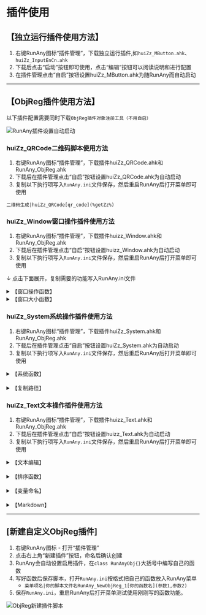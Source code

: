 # 插件使用

## 【独立运行插件使用方法】
1. 右键RunAny图标“插件管理”，下载独立运行插件,如`huiZz_MButton.ahk`、`huiZz_InputEnCn.ahk`  
2. 下载后点击“启动”按钮即可使用，点击“编辑”按钮可以阅读说明和进行配置  
3. 在插件管理点击“自启”按钮设置huiZz_MButton.ahk为随RunAny而自动启动  

---

## 【ObjReg插件使用方法】
以下插件配置需要同时下载`ObjReg插件对象注册工具（不用自启）`

![RunAny插件设置自动启动](/assets/images/RunAny插件设置自动启动.png)

### huiZz_QRCode二维码脚本使用方法
1. 右键RunAny图标“插件管理”，下载插件huiZz_QRCode.ahk和RunAny_ObjReg.ahk  
2. 下载后在插件管理点击“自启”按钮设置huiZz_QRCode.ahk为自动启动  
3. 复制以下执行项写入`RunAny.ini`文件保存，然后重启RunAny后打开菜单即可使用  

```autohotkey
二维码生成|huiZz_QRCode[qr_code](%getZz%)
```


### huiZz_Window窗口操作插件使用方法
1. 右键RunAny图标“插件管理”，下载插件huizz_Window.ahk和RunAny_ObjReg.ahk  
2. 下载后在插件管理点击“自启”按钮设置huizz_Window.ahk为自动启动  
3. 复制以下执行项写入`RunAny.ini`文件保存，然后重启RunAny后打开菜单即可使用  

↓ 点击下面展开，复制需要的功能写入RunAny.ini文件
<details>
<summary>【窗口操作函数】</summary>

```autohotkey
-窗口操作函数
	;外接ahk脚本名[函数名](函数传参数，可以无参)
	窗口置顶|huiZz_Window[win_top_zz](1)
	窗口取消置顶|huiZz_Window[win_top_zz](0)
	窗口置顶时透明|huiZz_Window[win_transparent_top_zz]()
	--
```
<PRE>
	;使用左Win键搭配鼠标滚轮的使用方式
	窗口透明化&#9LWin & WheelDown|huiZz_Window[win_transparency_zz](1,20)
	窗口不透明&#9LWin & WheelUp|huiZz_Window[win_transparency_zz](0,20)
	--
</PRE>
```autohotkey
	当前窗口目录|huiZz_Window[win_folder_zz](%"Totalcmd64.exe"%, /O /S)
	当前窗口关闭|huiZz_Window[win_close_zz]()
	当前窗口进程结束|huiZz_Window[win_kill_zz]()
	当前窗口进程PID结束|huiZz_Window[win_kill_pid_zz]()
	||
```
<PRE>
	;使用左Win键搭配鼠标右键
	窗口屏幕居中&#9LWin & RButton|huiZz_Window[win_center_zz]()
</PRE>
```autohotkey
	;窗口移至边角置顶观影[win_movie_zz](mode=1,x=0,y=0,title=0)
	;参数说明：
	;mode：1-左上,2-右上,3-左下,4-右下
	;x：正数向左偏移像素，负数向右偏移像素
	;y：正数向下偏移像素，负数向上偏移像素
	;title：0-显示标题栏，1-隐藏标题栏
	;w：改变窗口宽度
	;h：改变窗口高度
	窗口屏幕左上角|huiZz_Window[win_movie_zz](1,-10)
	窗口屏幕右上角|huiZz_Window[win_movie_zz](2,10)
	窗口屏幕左下角|huiZz_Window[win_movie_zz](3,-10,10)
	窗口屏幕右下角|huiZz_Window[win_movie_zz](4,10,10)
	--
	窗口屏幕左上角30%|huiZz_Window[win_movie_zz]%(1,-10,0,0,A_ScreenWidth*0.33,A_ScreenHeight*0.33)
	窗口屏幕右上角30%|huiZz_Window[win_movie_zz]%(2,10,0,0,A_ScreenWidth*0.33,A_ScreenHeight*0.33)
	窗口屏幕左下角30%|huiZz_Window[win_movie_zz]%(3,-10,10,0,A_ScreenWidth*0.33,A_ScreenHeight*0.33)
	窗口屏幕右下角30%|huiZz_Window[win_movie_zz]%(4,10,10,0,A_ScreenWidth*0.33,A_ScreenHeight*0.33)
```

</details>

<details>
<summary>【窗口大小函数】</summary>

```autohotkey
-窗口大小函数
	窗口占比0.5x0.5|huiZz_Window[win_size_zz]%(A_ScreenWidth*0.5,A_ScreenHeight*0.5)
	窗口占比0.7x0.7|huiZz_Window[win_size_zz]%(A_ScreenWidth*0.7,A_ScreenHeight*0.7)
	窗口占比0.8x0.8|huiZz_Window[win_size_zz]%(A_ScreenWidth*0.8,A_ScreenHeight*0.8)
	窗口占比0.8x0.9|huiZz_Window[win_size_zz]%(A_ScreenWidth*0.8,A_ScreenHeight*0.95)
	--
	窗口上半屏|huiZz_Window[win_move_size_zz](0,0,%A_ScreenWidth%,540)
	窗口下半屏|huiZz_Window[win_move_size_zz](0,540,%A_ScreenWidth%,540)
	窗口竖半屏|huiZz_Window[win_size_zz](960,%A_ScreenHeight%)
	窗口最大化去标题栏|huiZz_Window[win_max_zz]()
	窗口最大化多显示器|huiZz_Window[win_max_max]()
	--
	窗口自定义大小和坐标|huiZz_Window[win_move_size_zz](0,0,960,540)
	||
	;宽屏分辨率比例：16:9
	窗口320x180|huiZz_Window[win_size_zz](320,180)
	窗口640x360|huiZz_Window[win_size_zz](640,360)
	窗口960x540|huiZz_Window[win_size_zz](960,540)
	窗口1280x720|huiZz_Window[win_size_zz](1280,720)
	窗口1366x768|huiZz_Window[win_size_zz](1366,768)
	窗口1600x900|huiZz_Window[win_size_zz](1600,900)
	窗口1920x1080|huiZz_Window[win_size_zz](1920,1080)
	窗口2240x1260|huiZz_Window[win_size_zz](2240,1260)
	窗口2560x1440|huiZz_Window[win_size_zz](2560,1440)
	窗口2880x1620|huiZz_Window[win_size_zz](2880,1620)
	窗口3200x1800|huiZz_Window[win_size_zz](3200,1800)
	窗口3520x1980|huiZz_Window[win_size_zz](3520,1980)
	窗口3840x2160|huiZz_Window[win_size_zz](3840,2160)
	||
	;大宽屏分辨率比例：16:10
	窗口320x200|huiZz_Window[win_size_zz](320,200)
	窗口640x400|huiZz_Window[win_size_zz](640,400)
	窗口720x450|huiZz_Window[win_size_zz](720,450)
	窗口960x600|huiZz_Window[win_size_zz](960,600)
	窗口1280x800|huiZz_Window[win_size_zz](1280,800)
	窗口1440x900|huiZz_Window[win_size_zz](1440,900)
	窗口1680x1050|huiZz_Window[win_size_zz](1680,1050)
	窗口1920x1200|huiZz_Window[win_size_zz](1920,1200)
	窗口2240x1400|huiZz_Window[win_size_zz](2240,1400)
	窗口2560x1600|huiZz_Window[win_size_zz](2560,1600)
	窗口3200x2000|huiZz_Window[win_size_zz](3200,2000)
	--
	;带鱼屏分辨率比例：21:9
	窗口2560x1080|huiZz_Window[win_size_zz](2560,1080)
	窗口3440x1440|huiZz_Window[win_size_zz](3440,1440)
	||
	;分辨率比例：4:3
	窗口320x240|huiZz_Window[win_size_zz](320,240)
	窗口640x480|huiZz_Window[win_size_zz](640,480)
	窗口800x600|huiZz_Window[win_size_zz](800,600)
	窗口960x720|huiZz_Window[win_size_zz](960,720)
	窗口1024x768|huiZz_Window[win_size_zz](1024,768)
	窗口1280x960|huiZz_Window[win_size_zz](1280,960)
	窗口1400x1050|huiZz_Window[win_size_zz](1400,1050)
	窗口1600x1200|huiZz_Window[win_size_zz](1600,1200)
	窗口1920x1440|huiZz_Window[win_size_zz](1920,1440)
	窗口2048x1536|huiZz_Window[win_size_zz](2048,1536)
	窗口3200x2400|huiZz_Window[win_size_zz](3200,2400)
```

</details>

### huiZz_System系统操作插件使用方法
1. 右键RunAny图标“插件管理”，下载插件huiZz_System.ahk和RunAny_ObjReg.ahk  
2. 下载后在插件管理点击“自启”按钮设置huiZz_System.ahk为自动启动  
3. 复制以下执行项写入`RunAny.ini`文件保存，然后重启RunAny后打开菜单即可使用  

<details>
<summary>【系统函数】</summary>

<PRE>
;使用左Alt键搭配鼠标滚轮的使用调节音量
系统音量增加&#9LAlt & WheelUp|huiZz_System[system_sound_volume](1,10)
系统音量减少&#9LAlt & WheelDown|huiZz_System[system_sound_volume](0,10)
系统静音|huiZz_System[system_sound_volume](2,0)
系统音量50|huiZz_System[system_sound_volume](2,50)
</PRE>

```autohotkey

-系统函数|public
	;[获取本地IP][system_ip_zz](output=0)
	;参数说明：output：1-输出IP；0-显示IP并复制到剪贴板
	ip地址|huiZz_System[system_ip_zz]()

	;[定位注册表路径][system_regedit_zz](getZz:="")
	;参数说明：getZz：选中的文本内容
	注册表定位|huiZz_System[system_regedit_zz](%getZz%)

	;[ping选中地址][system_ping_zz](getZz:="")
	;参数说明：getZz：选中的文本内容
	ping|huiZz_System[system_ping_zz](%getZz%)

	;[重启桌面]
	重启桌面|huiZz_System[system_explorer_zz]()
	--
	;[显示系统隐藏文件][system_hidefile_zz](hide=0,sys=0,ext=0,refresh=1)
	;参数说明：
	;hide：0-隐藏文件；1-显示隐藏文件
	;sys：0-隐藏系统文件；1-显示系统文件
	;ext：1-隐藏文件后缀；0-显示文件后缀
	;refresh：1-自动刷新生效；0-手动刷新
	显示隐藏文件|huiZz_System[system_hidefile_zz](1,0,0)
	显示所有文件|huiZz_System[system_hidefile_zz](1,1,0)
	隐藏所有文件|huiZz_System[system_hidefile_zz](0,0,0)
	隐藏文件后缀|huiZz_System[system_hidefile_zz](0,0,1)
```

</details>

<br>

<details>
<summary>【复制路径】</summary>

```autohotkey
-文件操作|file
	管理员运行|huiZz_System[system_runas_zz](%getZz%)
	批量运行|huiZz_BatchRun[batch_run](%getZz%)
	多软件打开|huiZz_BatchRun[multi_open](%getZz%,"notepad.exe","wordpad.exe")
	多软件无路径打开|huiZz_BatchRun[multi_open](%getZz%,%"notepad2.exe"%,%"sublime_text.exe"%)
	--复制路径|file
		;复制文件说明：path路径, name名称, dir目录, ext后缀, nameNoExt无后缀名称, drive盘符
		;复制快捷方式说明：lnkTarget指向路径, lnkDir指向目录, lnkArgs参数, lnkDesc注释, lnkIcon图标文件名, lnkIconNum图标编号, lnkRunState初始运行方式
		复制名称|huiZz_System[system_file_path_zz](%getZz%,name)
		复制路径|huiZz_System[system_file_path_zz](%getZz%,path)
		复制所在目录|huiZz_System[system_file_path_zz](%getZz%,dir)
		复制无后缀名称|huiZz_System[system_file_path_zz](%getZz%,nameNoExt)
		复制lnk指向路径|huiZz_System[system_file_path_zz](%getZz%,lnkTarget)
		复制lnk指向目录|huiZz_System[system_file_path_zz](%getZz%,lnkDir)

		;[创建目标快捷方式]  
		;参数说明：getZz：选中的文件路径  
		;target：需要发送的目标路径,默认当前目录  
		;lnk：快捷方式名,默认是选中文件名  
		创建快捷方式到桌面|huiZz_System[system_create_shortcut](%getZz%,%A_Desktop%)
```

</details>

### huiZz_Text文本操作插件使用方法
1. 右键RunAny图标“插件管理”，下载插件huizz_Text.ahk和RunAny_ObjReg.ahk  
2. 下载后在插件管理点击“自启”按钮设置huizz_Text.ahk为自动启动  
3. 复制以下执行项写入`RunAny.ini`文件保存，然后重启RunAny后打开菜单即可使用  

<details>
<summary>【文本编辑】</summary>

```autohotkey
-文本函数|text
	;[文本替换][text_replace_zz](getZz:="",searchStr:="",replaceStr:="")
	;参数说明：
	;getZz：选中的文本内容
	;searchStr：查找的文本内容
	;replaceStr：用来替换查找到的文本
	替换逗号为空格|huiZz_Text[text_replace_zz](%getZz%,`,,%A_Space%)
	替换逗号为换行|huiZz_Text[text_replace_zz](%getZz%,`,,`n)
	替换空格为换行|huiZz_Text[text_replace_zz](%getZz%, ,`n)
	替换分号为换行|huiZz_Text[text_replace_zz](%getZz%,`;,`n)
	去除空格|huiZz_Text[text_replace_zz](%getZz%,%A_Space%)
	;[文本删除重复行保留顺序]
	;参数说明：getZz：选中的文本内容
	删除重复行保留顺序|huiZz_Text[text_remove_repeat](%getZz%)
	--
	;[文本多行合并][text_merge_zz](getZz:="",splitStr:=" ")
	;参数说明：
	;getZz：选中的文本内容
	;splitStr：换行符替换的分隔文本(默认空格，逗号为特殊字符，转义写成`,)
	多行合并空格分隔|huiZz_Text[text_merge_zz](%getZz%)
	多行合并逗号分隔|huiZz_Text[text_merge_zz](%getZz%,`,)
	--
	;[选中文字编辑]text_edit_zz(getZz:="",editApp:="")
	;参数说明：getZz：选中的文本内容
	;editApp：编辑器软件
	选中文字编辑(&E)|huiZz_Text[text_edit_zz](%getZz%,%"notepad.exe"%)
	选中Sublime编辑(&S)|huiZz_Text[text_edit_zz](%getZz%,%"sublime_text.exe"%)
	;[选中文本比较剪贴板][text_compare_zz](getZz:="",compareApp:="")
	;参数说明：getZz：选中的文本内容
	;compareApp：文本对比软件
	选中文本比较剪贴板|huiZz_Text[text_compare_zz](%getZz%,%"BCompare.exe"%)
	;[便捷运行磁力链接]text_magnet_zz(getZz:="",downApp:="")
	;参数说明：getZz：选中的文本内容
	;downApp：磁链下载软件
	磁力链接|huiZz_Text[text_magnet_zz](%getZz%)
	选中内容与剪贴板互换|huiZz_Text[text_paste_zz](%getZz%)
```

</details>

<br>

<details>
<summary>【排序函数】</summary>

```autohotkey
-排序函数|text
	;[文本排序][text_sort_zz](getZz:="",options:="")
	;参数说明：
	;getZz：选中的文本内容
	;options：排序选项，详情查看(https://wyagd001.github.io/zh-cn/docs/commands/Sort.htm)
	排序不区分大小写|huiZz_Text[text_sort_zz](%getZz%)
	排序区分大小写|huiZz_Text[text_sort_zz](%getZz%,C)
	排序数字|huiZz_Text[text_sort_zz](%getZz%,N)
	排序逆向|huiZz_Text[text_sort_zz](%getZz%,R)
	排序随机|huiZz_Text[text_sort_zz](%getZz%,Random)
	排序路径最后文件名|huiZz_Text[text_sort_zz](%getZz%,\)
	--
	排序去重不区分大小写|huiZz_Text[text_sort_zz](%getZz%,U)
	排序去重区分大小写|huiZz_Text[text_sort_zz](%getZz%,U C)
	--
	排序逗号分隔|huiZz_Text[text_sort_zz](%getZz%,D`,)
	排序空格分隔|huiZz_Text[text_sort_zz](%getZz%,D )
```

</details>

<br>

<details>
<summary>【变量命名】</summary>

```autohotkey
-变量命名|text
	;[变量命名][text_var_name_zz](getZz:="",varStr:="",formatStr:="",splitStr:=" ,._-|")
	;参数说明：getZz：选中的文本内容
	;varStr：变量命名格式符号
	;formatStr：格式化选项，详情查看(https://wyagd001.github.io/zh-cn/docs/commands/Format.htm)
	;splitStr：分割用的字符，一般不用传使用默认值 ,._-|
	1骆驼命名(camelCase)|huiZz_Text[text_var_name_zz](%getZz%,,{1:L}{:T})
	2帕斯卡命名(PascalCase)|huiZz_Text[text_var_name_zz](%getZz%,,{:T})
	3下划线命名(snake_case)|huiZz_Text[text_var_name_zz](%getZz%,_,{:L})
	4横杠命名(kebab-case)|huiZz_Text[text_var_name_zz](%getZz%,-,{:L})
	5常量命名(SCREAMING_SNAKE_CASE)|huiZz_Text[text_var_name_zz](%getZz%,_,{:U})
	6包名命名(dot.case)|huiZz_Text[text_var_name_zz](%getZz%,.,{:L})
	7空格命名(camel case)|huiZz_Text[text_var_name_zz](%getZz%, ,{:L})
	8网络路径命名(dot/case)|huiZz_Text[text_var_name_zz](%getZz%,`/,{:L})
	9文件路径命名(dot\case)|huiZz_Text[text_var_name_zz](%getZz%,`\,{:L})
	--
	;[文本格式化][text_format_zz](getZz:="",formatStr:="")
	;参数说明：
	;getZz：选中的文本内容
	;formatStr：格式化选项，详情查看(https://wyagd001.github.io/zh-cn/docs/commands/Format.htm)
	转大写|huiZz_Text[text_format_zz](%getZz%,{:U})
	转小写|huiZz_Text[text_format_zz](%getZz%,{:L})
	首字母大写|huiZz_Text[text_format_zz](%getZz%,{:T})
	两位小数|huiZz_Text[text_format_zz](%getZz%,{:0.2f})
	转整数|huiZz_Text[text_format_zz](%getZz%,{:i})
	--
```

</details>

<br>

<details>
<summary>【Markdown】</summary>

```autohotkey
-Markdown	!m|text
	;[Markdown格式化][text_format_md_zz](getZz:="",formatStr:="")
	;参数说明：getZz：选中的文本内容
	;formatStr：格式化选项，详情查看(https://wyagd001.github.io/zh-cn/docs/commands/Format.htm)
	1标题#|huiZz_Text[text_format_md_zz](%getZz%,# {1})
	2标题##|huiZz_Text[text_format_md_zz](%getZz%,## {1})
	3标题###|huiZz_Text[text_format_md_zz](%getZz%,### {1})
	**加粗**|huiZz_Text[text_format_md_zz](%getZz%,**{1}**)
	*斜体*|huiZz_Text[text_format_md_zz](%getZz%,*{1}*)
	***斜体加粗***|huiZz_Text[text_format_md_zz](%getZz%,***{1}***)
	`代码行`|huiZz_Text[text_format_md_zz](%getZz%,``{1}``)
	<u>下划线</u>|huiZz_Text[text_format_md_zz](%getZz%,<u>{1}</u>)
	~~删除线~~|huiZz_Text[text_format_md_zz](%getZz%,~~{1}~~)
	--
	;[批量添加序号][text_seq_num_zz](getZz:="",seqNumStr:="",arab:=1)
	;参数说明：getZz：选中的文本内容
	;arab：0-中文数字；1-阿拉伯数字
	;seqNumStr：序号形式
	数字序号|huiZz_Text[text_seq_num_zz](%getZz%,. )
	中文序号|huiZz_Text[text_seq_num_zz](%getZz%,、,0)
	转中文数字|huiZz_Text[text_cn2_zz](%getZz%,1)
	转阿拉伯数字|huiZz_Text[text_cn2_zz](%getZz%,0)
	--
	>引用|huiZz_Text[text_format_md_zz](%getZz%,> {1})
	无序列表*|huiZz_Text[text_format_md_zz](%getZz%,* {1})
	无序列表+|huiZz_Text[text_format_md_zz](%getZz%,+ {1})
	无序列表-|huiZz_Text[text_format_md_zz](%getZz%,- {1})
	待办列表|huiZz_Text[text_format_md_zz](%getZz%,- [ ] {1})
	完成列表|huiZz_Text[text_replace_zz](%getZz%,- [ ],- [x])
```

</details>

---

## [新建自定义ObjReg插件]

1. 右键RunAny图标 - 打开“插件管理”
2. 点击右上角“新建插件”按钮，命名后确认创建
3. RunAny会自动设置启用插件，在`class RunAnyObj{}`大括号中编写自己的函数
4. 写好函数后保存脚本，打开``RunAny.ini``按格式把自己的函数放入RunAny菜单
   - `菜单项名|你的脚本文件名RunAny_NewObjReg_1[你的函数名](参数1,参数2)`
5. 保存``RunAny.ini``，重启RunAny后打开菜单测试使用刚刚写的函数功能。

![ObjReg新建插件脚本](/assets/images/ObjReg新建插件脚本.png)
